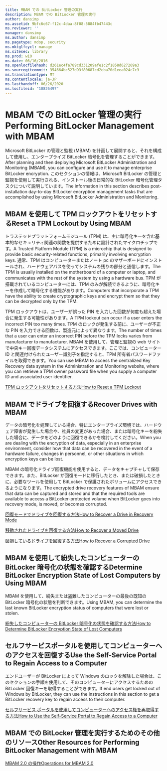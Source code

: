 ```yaml
---
title: MBAM での BitLocker 管理の実行
description: MBAM での BitLocker 管理の実行
author: dansimp
ms.assetid: 9bfc6c67-f12c-4daa-8f08-5884fb47443c
ms.reviewer: ''
manager: dansimp
ms.author: dansimp
ms.pagetype: mdop, security
ms.mktglfcycl: manage
ms.sitesec: library
ms.prod: w10
ms.date: 06/16/2016
ms.openlocfilehash: d261ec4fa789cd331209afe1c2f1858d627209a3
ms.sourcegitcommit: 354664bc527d93f80687cd2eba70d1eea024c7c3
ms.translationtype: MT
ms.contentlocale: ja-JP
ms.lasthandoff: 06/26/2020
ms.locfileid: "10826497"
---
```

# <span data-ttu-id="16aac-103">MBAM での BitLocker 管理の実行</span><span class="sxs-lookup"><span data-stu-id="16aac-103">Performing BitLocker Management with MBAM</span></span>


<span data-ttu-id="16aac-104">Microsoft BitLocker の管理と監視 (MBAM) を計画して展開すると、それを構成して使用し、エンタープライズ BitLocker 暗号化を管理することができます。</span><span class="sxs-lookup"><span data-stu-id="16aac-104">After planning and then deploying Microsoft BitLocker Administration and Monitoring (MBAM), you can configure and use it to manage enterprise BitLocker encryption.</span></span> <span data-ttu-id="16aac-105">このセクションの情報は、Microsoft BitLocker の管理と監視を使用して実行される、インストール後の日常的な BitLocker 暗号化管理タスクについて説明しています。</span><span class="sxs-lookup"><span data-stu-id="16aac-105">The information in this section describes post-installation day-to-day BitLocker encryption management tasks that are accomplished by using Microsoft BitLocker Administration and Monitoring.</span></span>

## <span data-ttu-id="16aac-106">MBAM を使用して TPM ロックアウトをリセットする</span><span class="sxs-lookup"><span data-stu-id="16aac-106">Reset a TPM Lockout by Using MBAM</span></span>


<span data-ttu-id="16aac-107">トラステッドプラットフォームモジュール (TPM) は、主に暗号化キーを含む基本的なセキュリティ関連の関数を提供するために設計されたマイクロチップです。</span><span class="sxs-lookup"><span data-stu-id="16aac-107">A Trusted Platform Module (TPM) is a microchip that is designed to provide basic security-related functions, primarily involving encryption keys.</span></span> <span data-ttu-id="16aac-108">通常、TPM はコンピューターまたはノート pc のマザーボードにインストールされ、ハードウェアバスを使ってシステムの残りの部分と通信します。</span><span class="sxs-lookup"><span data-stu-id="16aac-108">The TPM is usually installed on the motherboard of a computer or laptop, and communicates with the rest of the system by using a hardware bus.</span></span> <span data-ttu-id="16aac-109">TPM が搭載されているコンピューターには、TPM のみが解読できるように、暗号化キーを作成して暗号化する機能があります。</span><span class="sxs-lookup"><span data-stu-id="16aac-109">Computers that incorporate a TPM have the ability to create cryptographic keys and encrypt them so that they can be decrypted only by the TPM.</span></span>

<span data-ttu-id="16aac-110">TPM ロックアウトは、ユーザーが誤った PIN を入力した回数が何度も超えた場合に発生する可能性があります。</span><span class="sxs-lookup"><span data-stu-id="16aac-110">A TPM lockout can occur if a user enters the incorrect PIN too many times.</span></span> <span data-ttu-id="16aac-111">TPM のロックが発生する前に、ユーザーが不正な PIN を入力できる回数は、製造元によって異なります。</span><span class="sxs-lookup"><span data-stu-id="16aac-111">The number of times that a user can enter an incorrect PIN before the TPM locks varies from manufacturer to manufacturer.</span></span> <span data-ttu-id="16aac-112">MBAM を使用して、管理と監視の web サイトで中央キー回復データシステムにアクセスできます。ここでは、コンピューター ID と関連付けられたユーザー識別子を指定すると、TPM 所有者パスワードファイルを取得できます。</span><span class="sxs-lookup"><span data-stu-id="16aac-112">You can use MBAM to access the centralized Key Recovery data system in the Administration and Monitoring website, where you can retrieve a TPM owner password file when you supply a computer ID and associated user identifier.</span></span>

[<span data-ttu-id="16aac-113">TPM ロックアウトをリセットする方法</span><span class="sxs-lookup"><span data-stu-id="16aac-113">How to Reset a TPM Lockout</span></span>](how-to-reset-a-tpm-lockout-mbam-2.md)

## <span data-ttu-id="16aac-114">MBAM でドライブを回復する</span><span class="sxs-lookup"><span data-stu-id="16aac-114">Recover Drives with MBAM</span></span>


<span data-ttu-id="16aac-115">データの暗号化を処理している場合、特にエンタープライズ環境では、ハードウェア障害が発生した場合や、社員の変更があった場合、または暗号化キーを紛失した場合に、データをどのように回復できるかを検討してください。</span><span class="sxs-lookup"><span data-stu-id="16aac-115">When you are dealing with the encryption of data, especially in an enterprise environment, consider how that data can be recovered in the event of a hardware failure, changes in personnel, or other situations in which encryption keys can be lost.</span></span>

<span data-ttu-id="16aac-116">MBAM の暗号化ドライブ回復機能を使用すると、データをキャプチャして保存できます。また、BitLocker が回復モードに移行したとき、または破損したときに、必要なツールを使用して BitLocker で保護されたボリュームにアクセスできるようになります。</span><span class="sxs-lookup"><span data-stu-id="16aac-116">The encrypted drive recovery features of MBAM ensure that data can be captured and stored and that the required tools are available to access a BitLocker-protected volume when BitLocker goes into recovery mode, is moved, or becomes corrupted.</span></span>

[<span data-ttu-id="16aac-117">回復モードでドライブを回復する方法</span><span class="sxs-lookup"><span data-stu-id="16aac-117">How to Recover a Drive in Recovery Mode</span></span>](how-to-recover-a-drive-in-recovery-mode-mbam-2.md)

[<span data-ttu-id="16aac-118">移動されたドライブを回復する方法</span><span class="sxs-lookup"><span data-stu-id="16aac-118">How to Recover a Moved Drive</span></span>](how-to-recover-a-moved-drive-mbam-2.md)

[<span data-ttu-id="16aac-119">破損しているドライブを回復する方法</span><span class="sxs-lookup"><span data-stu-id="16aac-119">How to Recover a Corrupted Drive</span></span>](how-to-recover-a-corrupted-drive-mbam-2.md)

## <span data-ttu-id="16aac-120">MBAM を使用して紛失したコンピューターの BitLocker 暗号化の状態を確認する</span><span class="sxs-lookup"><span data-stu-id="16aac-120">Determine BitLocker Encryption State of Lost Computers by Using MBAM</span></span>


<span data-ttu-id="16aac-121">MBAM を使用して、紛失または盗難したコンピューターの最後の既知の BitLocker 暗号化の状態を判断できます。</span><span class="sxs-lookup"><span data-stu-id="16aac-121">Using MBAM, you can determine the last known BitLocker encryption status of computers that were lost or stolen.</span></span>

[<span data-ttu-id="16aac-122">紛失したコンピューターの BitLocker 暗号化の状態を確認する方法</span><span class="sxs-lookup"><span data-stu-id="16aac-122">How to Determine BitLocker Encryption State of Lost Computers</span></span>](how-to-determine-bitlocker-encryption-state-of-lost-computers-mbam-2.md)

## <span data-ttu-id="16aac-123">セルフサービスポータルを使用してコンピューターへのアクセスを回復する</span><span class="sxs-lookup"><span data-stu-id="16aac-123">Use the Self-Service Portal to Regain Access to a Computer</span></span>


<span data-ttu-id="16aac-124">エンドユーザーが BitLocker によって Windows のロックを解除した場合は、このセクションの手順を使用して、そのコンピューターにアクセスするための BitLocker 回復キーを取得することができます。</span><span class="sxs-lookup"><span data-stu-id="16aac-124">If end users get locked out of Windows by BitLocker, they can use the instructions in this section to get a BitLocker recovery key to regain access to their computer.</span></span>

[<span data-ttu-id="16aac-125">セルフサービス ポータルを使用してコンピューターへのアクセス権を再取得する方法</span><span class="sxs-lookup"><span data-stu-id="16aac-125">How to Use the Self-Service Portal to Regain Access to a Computer</span></span>](how-to-use-the-self-service-portal-to-regain-access-to-a-computer.md)

## <span data-ttu-id="16aac-126">MBAM での BitLocker 管理を実行するためのその他のリソース</span><span class="sxs-lookup"><span data-stu-id="16aac-126">Other Resources for Performing BitLocker Management with MBAM</span></span>


[<span data-ttu-id="16aac-127">MBAM 2.0 の操作</span><span class="sxs-lookup"><span data-stu-id="16aac-127">Operations for MBAM 2.0</span></span>](operations-for-mbam-20-mbam-2.md)

 

 





